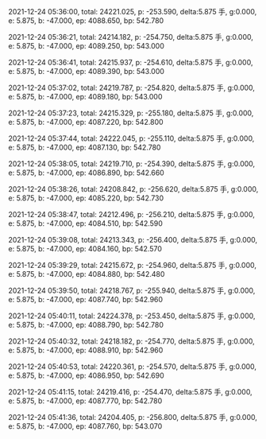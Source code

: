 2021-12-24 05:36:00, total: 24221.025, p: -253.590, delta:5.875 手, g:0.000, e: 5.875, b: -47.000, ep: 4088.650, bp: 542.780

2021-12-24 05:36:21, total: 24214.182, p: -254.750, delta:5.875 手, g:0.000, e: 5.875, b: -47.000, ep: 4089.250, bp: 543.000

2021-12-24 05:36:41, total: 24215.937, p: -254.610, delta:5.875 手, g:0.000, e: 5.875, b: -47.000, ep: 4089.390, bp: 543.000

2021-12-24 05:37:02, total: 24219.787, p: -254.820, delta:5.875 手, g:0.000, e: 5.875, b: -47.000, ep: 4089.180, bp: 543.000

2021-12-24 05:37:23, total: 24215.329, p: -255.180, delta:5.875 手, g:0.000, e: 5.875, b: -47.000, ep: 4087.220, bp: 542.800

2021-12-24 05:37:44, total: 24222.045, p: -255.110, delta:5.875 手, g:0.000, e: 5.875, b: -47.000, ep: 4087.130, bp: 542.780

2021-12-24 05:38:05, total: 24219.710, p: -254.390, delta:5.875 手, g:0.000, e: 5.875, b: -47.000, ep: 4086.890, bp: 542.660

2021-12-24 05:38:26, total: 24208.842, p: -256.620, delta:5.875 手, g:0.000, e: 5.875, b: -47.000, ep: 4085.220, bp: 542.730

2021-12-24 05:38:47, total: 24212.496, p: -256.210, delta:5.875 手, g:0.000, e: 5.875, b: -47.000, ep: 4084.510, bp: 542.590

2021-12-24 05:39:08, total: 24213.343, p: -256.400, delta:5.875 手, g:0.000, e: 5.875, b: -47.000, ep: 4084.160, bp: 542.570

2021-12-24 05:39:29, total: 24215.672, p: -254.960, delta:5.875 手, g:0.000, e: 5.875, b: -47.000, ep: 4084.880, bp: 542.480

2021-12-24 05:39:50, total: 24218.767, p: -255.940, delta:5.875 手, g:0.000, e: 5.875, b: -47.000, ep: 4087.740, bp: 542.960

2021-12-24 05:40:11, total: 24224.378, p: -253.450, delta:5.875 手, g:0.000, e: 5.875, b: -47.000, ep: 4088.790, bp: 542.780

2021-12-24 05:40:32, total: 24218.182, p: -254.770, delta:5.875 手, g:0.000, e: 5.875, b: -47.000, ep: 4088.910, bp: 542.960

2021-12-24 05:40:53, total: 24220.361, p: -254.570, delta:5.875 手, g:0.000, e: 5.875, b: -47.000, ep: 4086.950, bp: 542.690

2021-12-24 05:41:15, total: 24219.416, p: -254.470, delta:5.875 手, g:0.000, e: 5.875, b: -47.000, ep: 4087.770, bp: 542.780

2021-12-24 05:41:36, total: 24204.405, p: -256.800, delta:5.875 手, g:0.000, e: 5.875, b: -47.000, ep: 4087.760, bp: 543.070